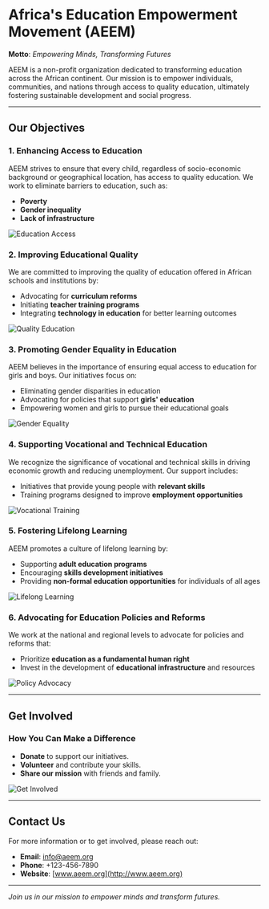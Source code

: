# Africa's Education Empowerment Movement (AEEM)

**Motto**: *Empowering Minds, Transforming Futures*

AEEM is a non-profit organization dedicated to transforming education across the African continent. Our mission is to empower individuals, communities, and nations through access to quality education, ultimately fostering sustainable development and social progress.

---

## Our Objectives

### 1. Enhancing Access to Education
AEEM strives to ensure that every child, regardless of socio-economic background or geographical location, has access to quality education. We work to eliminate barriers to education, such as:
- **Poverty**
- **Gender inequality**
- **Lack of infrastructure**

![Education Access](https://example.com/education-access.jpg)

### 2. Improving Educational Quality
We are committed to improving the quality of education offered in African schools and institutions by:
- Advocating for **curriculum reforms**
- Initiating **teacher training programs**
- Integrating **technology in education** for better learning outcomes

![Quality Education](https://example.com/quality-education.jpg)

### 3. Promoting Gender Equality in Education
AEEM believes in the importance of ensuring equal access to education for girls and boys. Our initiatives focus on:
- Eliminating gender disparities in education
- Advocating for policies that support **girls' education**
- Empowering women and girls to pursue their educational goals

![Gender Equality](https://example.com/gender-equality.jpg)

### 4. Supporting Vocational and Technical Education
We recognize the significance of vocational and technical skills in driving economic growth and reducing unemployment. Our support includes:
- Initiatives that provide young people with **relevant skills**
- Training programs designed to improve **employment opportunities**

![Vocational Training](https://example.com/vocational-training.jpg)

### 5. Fostering Lifelong Learning
AEEM promotes a culture of lifelong learning by:
- Supporting **adult education programs**
- Encouraging **skills development initiatives**
- Providing **non-formal education opportunities** for individuals of all ages

![Lifelong Learning](https://example.com/lifelong-learning.jpg)

### 6. Advocating for Education Policies and Reforms
We work at the national and regional levels to advocate for policies and reforms that:
- Prioritize **education as a fundamental human right**
- Invest in the development of **educational infrastructure** and resources

![Policy Advocacy](https://example.com/policy-advocacy.jpg)

---

## Get Involved

### How You Can Make a Difference
- **Donate** to support our initiatives.
- **Volunteer** and contribute your skills.
- **Share our mission** with friends and family.

![Get Involved](https://example.com/get-involved.jpg)

---

## Contact Us

For more information or to get involved, please reach out:

- **Email**: info@aeem.org
- **Phone**: +123-456-7890
- **Website**: [www.aeem.org](http://www.aeem.org)

---

*Join us in our mission to empower minds and transform futures.*
